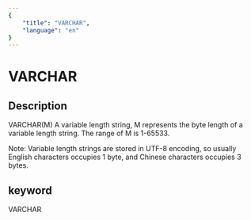 ```yaml
---
{
    "title": "VARCHAR",
    "language": "en"
}
---
```


<!-- 
Licensed to the Apache Software Foundation (ASF) under one
or more contributor license agreements.  See the NOTICE file
distributed with this work for additional information
regarding copyright ownership.  The ASF licenses this file
to you under the Apache License, Version 2.0 (the
"License"); you may not use this file except in compliance
with the License.  You may obtain a copy of the License at

  http://www.apache.org/licenses/LICENSE-2.0

Unless required by applicable law or agreed to in writing,
software distributed under the License is distributed on an
"AS IS" BASIS, WITHOUT WARRANTIES OR CONDITIONS OF ANY
KIND, either express or implied.  See the License for the
specific language governing permissions and limitations
under the License.
-->

# VARCHAR
## Description
VARCHAR(M)
A variable length string, M represents the byte length of a variable length string. The range of M is 1-65533.

Note: Variable length strings are stored in UTF-8 encoding, so usually English characters occupies 1 byte, and Chinese characters occupies 3 bytes.

## keyword
VARCHAR
